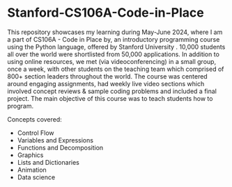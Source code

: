 # Stanford-CS106A-Code-in-Place

This repository showcases my learning during May-June 2024, where I am a part of CS106A - Code in Place by, an introductory programming course using the Python language, offered by Stanford University .
10,000 students all over the world were shortlisted from 50,000 applications. In addition to using online resources, we met (via videoconferencing) in a small group, once a week, with other students on the teaching team which comprised of 800+ section leaders throughout the world.
The course was centered around engaging assignments, had weekly live video sections which involved concept reviews & sample coding problems and included a final project. The main objective of this course was to teach students how to program.

Concepts covered:

- Control Flow
- Variables and Expressions
- Functions and Decomposition
- Graphics
- Lists and Dictionaries
- Animation
- Data science
